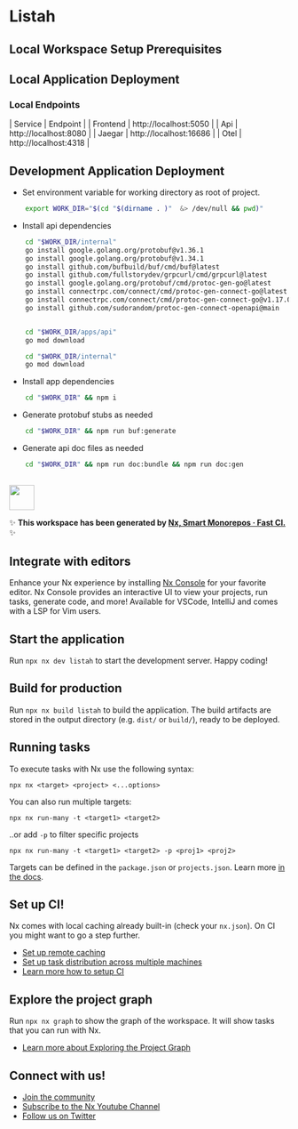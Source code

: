 # Listah

## Local Workspace Setup Prerequisites

## Local Application Deployment

### Local Endpoints

| Service | Endpoint |
| Frontend | http://localhost:5050 |
| Api | http://localhost:8080 |
| Jaegar | http://localhost:16686 |
| Otel | http://localhost:4318 |


## Development Application Deployment
- Set environment variable for working directory as root of project.
```bash
    export WORK_DIR="$(cd "$(dirname . )"  &> /dev/null && pwd)"
```
- Install api dependencies
```bash
    cd "$WORK_DIR/internal"
    go install google.golang.org/protobuf@v1.36.1
    go install google.golang.org/protobuf@v1.34.1
    go install github.com/bufbuild/buf/cmd/buf@latest
    go install github.com/fullstorydev/grpcurl/cmd/grpcurl@latest
    go install google.golang.org/protobuf/cmd/protoc-gen-go@latest
    go install connectrpc.com/connect/cmd/protoc-gen-connect-go@latest
    go install connectrpc.com/connect/cmd/protoc-gen-connect-go@v1.17.0
    go install github.com/sudorandom/protoc-gen-connect-openapi@main


    cd "$WORK_DIR/apps/api"
    go mod download

    cd "$WORK_DIR/internal"
    go mod download

```

- Install app dependencies
```bash
    cd "$WORK_DIR" && npm i
```

- Generate protobuf stubs as needed
```bash
    cd "$WORK_DIR" && npm run buf:generate
```

- Generate api doc files as needed
```bash
    cd "$WORK_DIR" && npm run doc:bundle && npm run doc:gen
```



##



<a alt="Nx logo" href="https://nx.dev" target="_blank" rel="noreferrer"><img src="https://raw.githubusercontent.com/nrwl/nx/master/images/nx-logo.png" width="45"></a>

✨ **This workspace has been generated by [Nx, Smart Monorepos · Fast CI.](https://nx.dev)** ✨

## Integrate with editors

Enhance your Nx experience by installing [Nx Console](https://nx.dev/nx-console) for your favorite editor. Nx Console
provides an interactive UI to view your projects, run tasks, generate code, and more! Available for VSCode, IntelliJ and
comes with a LSP for Vim users.

## Start the application

Run `npx nx dev listah` to start the development server. Happy coding!

## Build for production

Run `npx nx build listah` to build the application. The build artifacts are stored in the output directory (e.g. `dist/` or `build/`), ready to be deployed.

## Running tasks

To execute tasks with Nx use the following syntax:

```
npx nx <target> <project> <...options>
```

You can also run multiple targets:

```
npx nx run-many -t <target1> <target2>
```

..or add `-p` to filter specific projects

```
npx nx run-many -t <target1> <target2> -p <proj1> <proj2>
```

Targets can be defined in the `package.json` or `projects.json`. Learn more [in the docs](https://nx.dev/features/run-tasks).

## Set up CI!

Nx comes with local caching already built-in (check your `nx.json`). On CI you might want to go a step further.

- [Set up remote caching](https://nx.dev/features/share-your-cache)
- [Set up task distribution across multiple machines](https://nx.dev/nx-cloud/features/distribute-task-execution)
- [Learn more how to setup CI](https://nx.dev/recipes/ci)

## Explore the project graph

Run `npx nx graph` to show the graph of the workspace.
It will show tasks that you can run with Nx.

- [Learn more about Exploring the Project Graph](https://nx.dev/core-features/explore-graph)

## Connect with us!

- [Join the community](https://nx.dev/community)
- [Subscribe to the Nx Youtube Channel](https://www.youtube.com/@nxdevtools)
- [Follow us on Twitter](https://twitter.com/nxdevtools)

